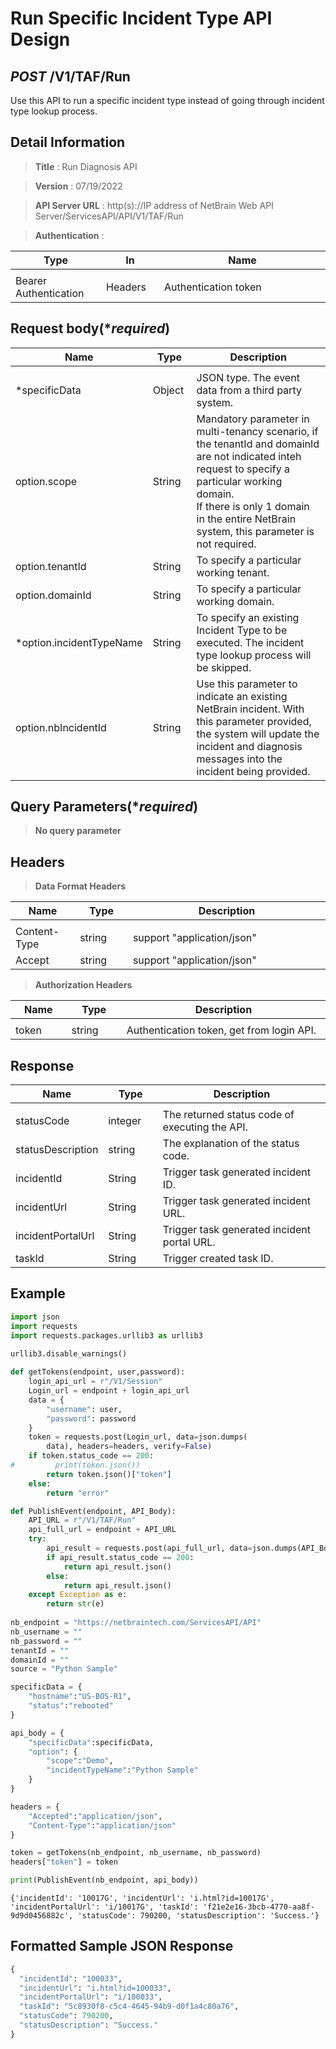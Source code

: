 
# Run Specific Incident Type API Design

## ***POST*** /V1/TAF/Run
Use this API to run a specific incident type instead of going through incident type lookup process.

## Detail Information

> **Title** : Run Diagnosis API

> **Version** : 07/19/2022

> **API Server URL** : http(s)://IP address of NetBrain Web API Server/ServicesAPI/API/V1/TAF/Run

> **Authentication** : 

|**Type**|**In**|**Name**|
|------|------|------|
|<img width=100/>|<img width=100/>|<img width=500/>|
|Bearer Authentication| Headers | Authentication token | 

## Request body(****required***)

|**Name**|**Type**|**Description**|
|------|------|------|
|<img width=100/>|<img width=100/>|<img width=500/>|
|*specificData | Object  | JSON type. The event data from a third party system. |
|option.scope | String  | Mandatory parameter in multi-tenancy scenario, if the tenantId and domainId are not indicated inteh request to specify a particular working domain.<br> If there is only 1 domain in the entire NetBrain system, this parameter is not required. |
|option.tenantId | String  | To specify a particular working tenant. |
|option.domainId | String  | To specify a particular working domain. |
|*option.incidentTypeName | String  | To specify an existing Incident Type to be executed. The incident type lookup process will be skipped.|
|option.nbIncidentId | String  | Use this parameter to indicate an existing NetBrain incident. With this parameter provided, the system will update the incident and diagnosis messages into the incident being provided. |


## Query Parameters(****required***)

> **No query parameter**

## Headers

> **Data Format Headers**

|**Name**|**Type**|**Description**|
|------|------|------|
|<img width=100/>|<img width=100/>|<img width=500/>|
| Content-Type | string  | support "application/json" |
| Accept | string  | support "application/json" |

> **Authorization Headers**

|**Name**|**Type**|**Description**|
|------|------|------|
|<img width=100/>|<img width=100/>|<img width=500/>|
| token | string  | Authentication token, get from login API. |

## Response

|**Name**|**Type**|**Description**|
|------|------|------|
|<img width=100/>|<img width=100/>|<img width=500/>|
|statusCode| integer | The returned status code of executing the API.  |
|statusDescription| string | The explanation of the status code.  |
|incidentId| String | Trigger task generated incident ID. |
|incidentUrl| String | Trigger task generated incident URL. |
|incidentPortalUrl| String | Trigger task generated incident portal URL. |
|taskId| String | Trigger created task ID.  |


## Example


```python
import json
import requests
import requests.packages.urllib3 as urllib3
 
urllib3.disable_warnings()

def getTokens(endpoint, user,password):
    login_api_url = r"/V1/Session"
    Login_url = endpoint + login_api_url
    data = {
        "username": user,
        "password": password
    }
    token = requests.post(Login_url, data=json.dumps(
        data), headers=headers, verify=False)
    if token.status_code == 200:
#         print(token.json())
        return token.json()["token"]
    else:
        return "error"

def PublishEvent(endpoint, API_Body):
    API_URL = r"/V1/TAF/Run"
    api_full_url = endpoint + API_URL
    try:
        api_result = requests.post(api_full_url, data=json.dumps(API_Body), headers=headers, verify=False)
        if api_result.status_code == 200:
            return api_result.json()
        else:
            return api_result.json()
    except Exception as e:
        return str(e)
    
nb_endpoint = "https://netbraintech.com/ServicesAPI/API"
nb_username = ""
nb_password = ""
tenantId = ""
domainId = ""
source = "Python Sample"

specificData = {
    "hostname":"US-BOS-R1",
    "status":"rebooted"
}

api_body = {
    "specificData":specificData,
    "option": {
        "scope":"Demo",
        "incidentTypeName":"Python Sample"
    }
}

headers = {
    "Accepted":"application/json",
    "Content-Type":"application/json"
}

token = getTokens(nb_endpoint, nb_username, nb_password)
headers["token"] = token

print(PublishEvent(nb_endpoint, api_body))
```

    {'incidentId': '10017G', 'incidentUrl': 'i.html?id=10017G', 'incidentPortalUrl': 'i/10017G', 'taskId': 'f21e2e16-3bcb-4770-aa8f-9d9d0456882c', 'statusCode': 790200, 'statusDescription': 'Success.'}
    

## Formatted Sample JSON Response


```python
{
  "incidentId": "100033",
  "incidentUrl": "i.html?id=100033",
  "incidentPortalUrl": "i/100033",
  "taskId": "5c8930f8-c5c4-4645-94b9-d0f1a4c80a76",
  "statusCode": 790200,
  "statusDescription": "Success."
}
```
